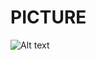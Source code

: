 # PICTURE
![Alt text](https://github.com/user-attachments/assets/362c69aa-5852-4abb-8e29-7444c95f9095)
